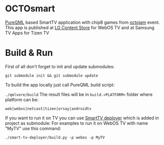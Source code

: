 # OCTOsmart
[PureQML](https://pureqml.com/) based SmartTV application with chip8 games from [octojam](http://www.awfuljams.com/octojam-v) event. This app is published at [LG Content Store](https://www.lgappstv.com/) for WebOS TV and at Samsung TV Apps for Tizen TV

# Build & Run
First of all don't forget to init and update submodules:

`
git submodule init && git submodule update
`

To build the app locally just call PureQML build script:

`
./qmlvore/build
`
The result files will be in `build.<PLATFORM>` folder where platform can be:

`web|webos|netcast|tizen|orsay|androidtv`

If you want to run it on TV you can use [SmartTV deployer](https://github.com/comrat/smart-tv-deployer) which is added in project as submodule:
For examples to run it on WebOS TV with name "MyTV" use this command:

`
./smart-tv-deployer/build.py -p webos -p MyTV
`
